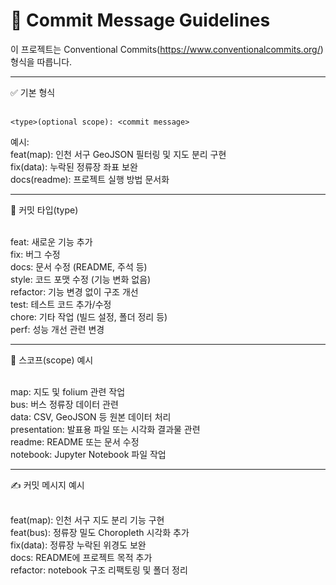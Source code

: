 # 📘 Commit Message Guidelines

이 프로젝트는 Conventional Commits(https://www.conventionalcommits.org/) 형식을 따릅니다.

---

✅ 기본 형식<br><br>

`<type>(optional scope): <commit message>`

예시: <br>
feat(map): 인천 서구 GeoJSON 필터링 및 지도 분리 구현 <br>
fix(data): 누락된 정류장 좌표 보완 <br>
docs(readme): 프로젝트 실행 방법 문서화

---

🔖 커밋 타입(type)<br><br>

feat:      새로운 기능 추가 <br>
fix:       버그 수정 <br>
docs:      문서 수정 (README, 주석 등) <br>
style:     코드 포맷 수정 (기능 변화 없음) <br>
refactor:  기능 변경 없이 구조 개선 <br>
test:      테스트 코드 추가/수정 <br>
chore:     기타 작업 (빌드 설정, 폴더 정리 등) <br>
perf:      성능 개선 관련 변경

---

📍 스코프(scope) 예시<br><br>

map:            지도 및 folium 관련 작업 <br>
bus:            버스 정류장 데이터 관련 <br>
data:           CSV, GeoJSON 등 원본 데이터 처리 <br>
presentation:   발표용 파일 또는 시각화 결과물 관련 <br>
readme:         README 또는 문서 수정 <br>
notebook:       Jupyter Notebook 파일 작업 <br>

---

✍ 커밋 메시지 예시 <br><br>

feat(map): 인천 서구 지도 분리 기능 구현  <br>
feat(bus): 정류장 밀도 Choropleth 시각화 추가 <br>
fix(data): 정류장 누락된 위경도 보완 <br>
docs: README에 프로젝트 목적 추가 <br>
refactor: notebook 구조 리팩토링 및 폴더 정리 <br>

